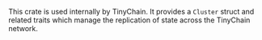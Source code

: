 This crate is used internally by TinyChain. It provides a `Cluster` struct and related traits which manage the replication of state across the TinyChain network.
